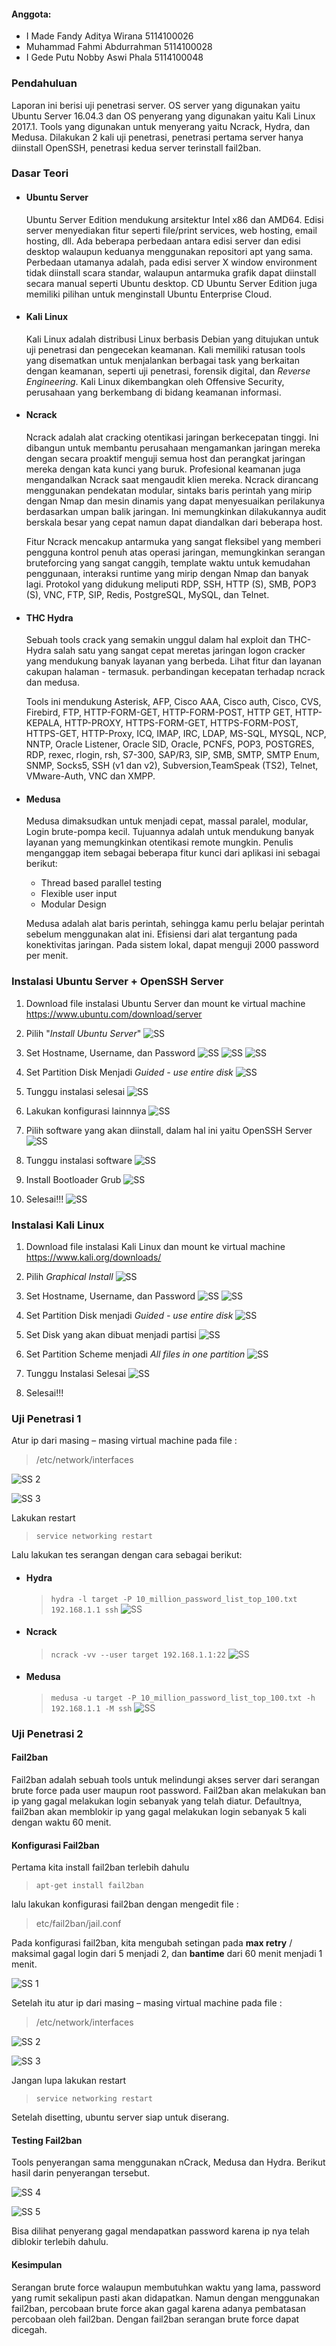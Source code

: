 #### Anggota:
* I Made Fandy Aditya Wirana    5114100026
* Muhammad Fahmi Abdurrahman    5114100028
* I Gede Putu Nobby Aswi Phala  5114100048

### Pendahuluan

  Laporan ini berisi uji penetrasi server. OS server yang digunakan yaitu Ubuntu Server 16.04.3 dan OS penyerang yang digunakan yaitu Kali Linux 2017.1. Tools yang digunakan untuk menyerang yaitu Ncrack, Hydra, dan Medusa. Dilakukan 2 kali uji penetrasi, penetrasi pertama server hanya diinstall OpenSSH, penetrasi kedua server terinstall fail2ban.
  
### Dasar Teori

  * #### Ubuntu Server
    Ubuntu Server Edition mendukung arsitektur Intel x86 dan AMD64. Edisi server menyediakan fitur seperti file/print services, web hosting, email hosting, dll. Ada beberapa perbedaan antara edisi server dan edisi desktop walaupun keduanya menggunakan repositori apt yang sama. Perbedaan utamanya adalah, pada edisi server X window environment tidak diinstall scara standar, walaupun antarmuka grafik dapat diinstall secara manual seperti Ubuntu desktop. CD Ubuntu Server Edition juga memiliki pilihan untuk menginstall Ubuntu Enterprise Cloud.
    
  * #### Kali Linux
    Kali Linux adalah distribusi Linux berbasis Debian yang ditujukan untuk uji penetrasi dan pengecekan keamanan. Kali memiliki ratusan tools yang disematkan untuk menjalankan berbagai task yang berkaitan dengan keamanan, seperti uji penetrasi, forensik digital, dan *Reverse Engineering*. Kali Linux dikembangkan oleh Offensive Security, perusahaan yang berkembang di bidang keamanan informasi.
    
  * #### Ncrack
    Ncrack adalah alat cracking otentikasi jaringan berkecepatan tinggi. Ini dibangun untuk membantu perusahaan mengamankan jaringan mereka dengan secara proaktif menguji semua host dan perangkat jaringan mereka dengan kata kunci yang buruk. Profesional keamanan juga mengandalkan Ncrack saat mengaudit klien mereka. Ncrack dirancang menggunakan pendekatan modular, sintaks baris perintah yang mirip dengan Nmap dan mesin dinamis yang dapat menyesuaikan perilakunya berdasarkan umpan balik jaringan. Ini memungkinkan dilakukannya audit berskala besar yang cepat namun dapat diandalkan dari beberapa host.
    
    Fitur Ncrack mencakup antarmuka yang sangat fleksibel yang memberi pengguna kontrol penuh atas operasi jaringan, memungkinkan serangan bruteforcing yang sangat canggih, template waktu untuk kemudahan penggunaan, interaksi runtime yang mirip dengan Nmap dan banyak lagi. Protokol yang didukung meliputi RDP, SSH, HTTP (S), SMB, POP3 (S), VNC, FTP, SIP, Redis, PostgreSQL, MySQL, dan Telnet.
   
  * #### THC Hydra
    Sebuah tools crack yang semakin unggul dalam hal exploit dan THC-Hydra salah satu yang sangat cepat meretas jaringan logon cracker yang mendukung banyak layanan yang berbeda. Lihat fitur dan layanan cakupan halaman - termasuk. perbandingan kecepatan terhadap ncrack dan medusa.
    
    Tools ini mendukung Asterisk, AFP, Cisco AAA, Cisco auth, Cisco, CVS, Firebird, FTP, HTTP-FORM-GET, HTTP-FORM-POST, HTTP GET, HTTP-KEPALA, HTTP-PROXY, HTTPS-FORM-GET, HTTPS-FORM-POST, HTTPS-GET, HTTP-Proxy, ICQ, IMAP, IRC, LDAP, MS-SQL, MYSQL, NCP, NNTP, Oracle Listener, Oracle SID, Oracle, PCNFS, POP3, POSTGRES, RDP, rexec, rlogin, rsh, S7-300, SAP/R3,  SIP, SMB, SMTP, SMTP Enum, SNMP, Socks5, SSH (v1 dan v2), Subversion,TeamSpeak (TS2), Telnet, VMware-Auth, VNC dan XMPP.
    
  * #### Medusa
    Medusa dimaksudkan untuk menjadi cepat, massal paralel, modular, Login brute-pompa kecil. Tujuannya adalah untuk mendukung banyak layanan yang memungkinkan otentikasi remote mungkin. Penulis menganggap item sebagai beberapa fitur kunci dari aplikasi ini sebagai berikut:
    
    * Thread based parallel testing
    * Flexible user input
    * Modular Design
    
    Medusa adalah alat baris perintah, sehingga kamu perlu belajar perintah sebelum menggunakan alat ini. Efisiensi dari alat tergantung pada konektivitas jaringan. Pada sistem lokal, dapat menguji 2000 password per menit.
  
### Instalasi Ubuntu Server + OpenSSH Server

  1. Download file instalasi Ubuntu Server dan mount ke virtual machine
      https://www.ubuntu.com/download/server
      
  2. Pilih "*Install Ubuntu Server*"
     ![SS](https://github.com/fandyaditya/PKSJ/blob/master/Tugas%201/Gambar/install-choose-server.png)
  3. Set Hostname, Username, dan Password
     ![SS](https://github.com/fandyaditya/PKSJ/blob/master/Tugas%201/Gambar/install-host-server.png)
     ![SS](https://github.com/fandyaditya/PKSJ/blob/master/Tugas%201/Gambar/install-user-server.png)
     ![SS](https://github.com/fandyaditya/PKSJ/blob/master/Tugas%201/Gambar/install-pwd-server.png)
  4. Set Partition Disk Menjadi *Guided - use entire disk*
     ![SS](https://github.com/fandyaditya/PKSJ/blob/master/Tugas%201/Gambar/install-part-server.png)
  5. Tunggu instalasi selesai
     ![SS](https://github.com/fandyaditya/PKSJ/blob/master/Tugas%201/Gambar/install-wait-server.png)
  6. Lakukan konfigurasi lainnnya
     ![SS](https://github.com/fandyaditya/PKSJ/blob/master/Tugas%201/Gambar/config-taskkel-server.png)
  7. Pilih software yang akan diinstall, dalam hal ini yaitu OpenSSH Server
     ![SS](https://github.com/fandyaditya/PKSJ/blob/master/Tugas%201/Gambar/install-soft-server.png)
  8. Tunggu instalasi software
     ![SS](https://github.com/fandyaditya/PKSJ/blob/master/Tugas%201/Gambar/install-soft-wait-server.png)
  9. Install Bootloader Grub
     ![SS](https://github.com/fandyaditya/PKSJ/blob/master/Tugas%201/Gambar/install-grub-server.png)
  10. Selesai!!!
     ![SS](https://github.com/fandyaditya/PKSJ/blob/master/Tugas%201/Gambar/done-server.png)
### Instalasi Kali Linux
  
  1. Download file instalasi Kali Linux dan mount ke virtual machine
      https://www.kali.org/downloads/

  2. Pilih *Graphical Install*
     ![SS](https://github.com/fandyaditya/PKSJ/blob/master/Tugas%201/Gambar/install-choose-kali.png)
  3. Set Hostname, Username, dan Password
     ![SS](https://github.com/fandyaditya/PKSJ/blob/master/Tugas%201/Gambar/install-host-kali.png)
      ![SS](https://github.com/fandyaditya/PKSJ/blob/master/Tugas%201/Gambar/install-user-kali.png)
  4. Set Partition Disk menjadi *Guided - use entire disk*
     ![SS](https://github.com/fandyaditya/PKSJ/blob/master/Tugas%201/Gambar/install-part-kali.png)
  5. Set Disk yang akan dibuat menjadi partisi
     ![SS](https://github.com/fandyaditya/PKSJ/blob/master/Tugas%201/Gambar/install-disk-kali.png)
  6. Set Partition Scheme menjadi *All files in one partition*
     ![SS](https://github.com/fandyaditya/PKSJ/blob/master/Tugas%201/Gambar/install-scheme-kali.png)
  7. Tunggu Instalasi Selesai
     ![SS](https://github.com/fandyaditya/PKSJ/blob/master/Tugas%201/Gambar/install-wait-kali.png)
  8. Selesai!!!

### Uji Penetrasi 1

  Atur ip dari masing – masing virtual machine pada file :
> /etc/network/interfaces

![SS 2](https://github.com/fandyaditya/PKSJ/blob/master/Tugas%201/Gambar/config-ip-server.PNG "Setting IP pada ubuntu server")

![SS 3](https://github.com/fandyaditya/PKSJ/blob/master/Tugas%201/Gambar/config-ip-kali.PNG "Setting IP pada kali linux")

Lakukan restart
> ```service networking restart```

Lalu lakukan tes serangan dengan cara sebagai berikut:

  * #### Hydra
    > ```hydra -l target -P 10_million_password_list_top_100.txt 192.168.1.1 ssh```
   ![SS](https://github.com/fandyaditya/PKSJ/blob/master/Tugas%201/Gambar/uji1-hydra.png)
  * #### Ncrack
    > ```ncrack -vv --user target 192.168.1.1:22```
   ![SS](https://github.com/fandyaditya/PKSJ/blob/master/Tugas%201/Gambar/uji1-medusa.png)
  * #### Medusa
    > ```medusa -u target -P 10_million_password_list_top_100.txt -h 192.168.1.1 -M ssh```
   ![SS](https://github.com/fandyaditya/PKSJ/blob/master/Tugas%201/Gambar/uji1-ncrack.png)

### Uji Penetrasi 2

#### Fail2ban
Fail2ban adalah sebuah tools untuk melindungi akses server dari serangan brute force pada user maupun root password. Fail2ban akan melakukan ban ip yang gagal melakukan login sebanyak yang telah diatur. Defaultnya, fail2ban akan memblokir ip yang gagal melakukan login sebanyak 5 kali dengan waktu 60 menit.


#### Konfigurasi Fail2ban
Pertama kita install fail2ban terlebih dahulu
> ```apt-get install fail2ban```

lalu lakukan konfigurasi fail2ban dengan mengedit file :
> etc/fail2ban/jail.conf

Pada konfigurasi fail2ban, kita mengubah setingan pada **max retry** / maksimal gagal login dari 5 menjadi 2, dan **bantime** dari 60 menit menjadi 1 menit. 

![SS 1](https://github.com/fandyaditya/PKSJ/blob/master/Tugas%201/Gambar/setting-fail2ban.PNG "Setting pada maxretry dan bantime")

Setelah itu atur ip dari masing – masing virtual machine pada file :
> /etc/network/interfaces

![SS 2](https://github.com/fandyaditya/PKSJ/blob/master/Tugas%201/Gambar/config-ip-server.PNG "Setting IP pada ubuntu server")

![SS 3](https://github.com/fandyaditya/PKSJ/blob/master/Tugas%201/Gambar/config-ip-kali.PNG "Setting IP pada kali linux")

Jangan lupa lakukan restart
> ```service networking restart```

Setelah disetting, ubuntu server siap untuk diserang.


#### Testing Fail2ban

Tools penyerangan sama menggunakan nCrack, Medusa dan Hydra. Berikut hasil darin penyerangan tersebut.

![SS 4](https://github.com/fandyaditya/PKSJ/blob/master/Tugas%201/Gambar/attack-hydra.PNG "Penyerangan hydra dengan fail2ban terinstall")

![SS 5](https://github.com/fandyaditya/PKSJ/blob/master/Tugas%201/Gambar/attack-medusa.PNG "Penyerangan medusa dan ncrack dengan fail2ban terinstall")

Bisa dilihat penyerang gagal mendapatkan password karena ip nya telah diblokir terlebih dahulu.


#### Kesimpulan

Serangan brute force walaupun membutuhkan waktu yang lama, password yang rumit sekalipun pasti akan didapatkan. Namun dengan menggunakan fail2ban, percobaan brute force akan gagal karena adanya pembatasan percobaan oleh fail2ban. Dengan fail2ban serangan brute force dapat dicegah.

